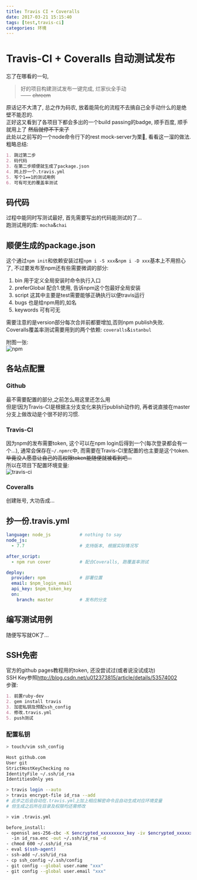 ```yaml
---
title: Travis CI + Coveralls
date: 2017-03-21 15:15:40
tags: [test,travis-ci]
categories: 环境
---
```

# Travis-CI + Coveralls 自动测试发布

忘了在哪看的一句,

> 好的项目构建测试发布一键完成, 烂家伙全手动  
>—— ~~chreem~~

原话记不大清了, 总之作为码农, 放着能简化的流程不去搞自己全手动什么的是绝壁不能忍的.  
正好这又看到了各项目下都会多出的一个build passing的badge, 顺手百度, 顺手就用上了 ~~然后就停不下来了~~  
此处以之前写的一个node命令行下的rest mock-server为栗🌰, 看看这一溜的做法.  
粗略总结:

```md
1. 跳过第二步
2. 码代码
3. 在第二步顺便就生成了package.json
4. 网上抄一个.travis.yml
5. 写个1==1的测试用例
6. 可有可无的覆盖率测试
```

<!-- more -->

## 码代码

过程中能同时写测试最好, 首先需要写出的代码能测试的了...  
跑测试用的库: `mocha`&`chai`

## 顺便生成的package.json

这个通过`npm init`和依赖安装过程`npm i -S xxx`&`npm i -D xxx`基本上不用担心了, 不过要发布至npm还有些需要微调的部分:

1. bin  用于定义全局安装时命令执行入口
2. preferGlobal 配合1.使用, 告诉npm这个包最好全局安装  
3. script   这其中主要是test需要能够正确执行以便travis运行
4. bugs     也是给npm用的,如名
5. keywords 可有可无

需要注意的是version部分每次合并前都要增加,否则npm publish失败.  
Coveralls覆盖率测试需要用到的两个依赖: `coveralls`&`istanbul`

附图一张:  
![npm](https://cloud.githubusercontent.com/assets/12951147/24762213/4c59593c-1b20-11e7-9b29-a860a3b298b5.png)

## 各站点配置

### Github

最不需要配置的部分,之前怎么用这里还怎么用  
但是!因为Travis-CI是根据主分支变化来执行publish动作的, 再者说直接在master分支上做改动是个很不好的习惯.

### Travis-CI

因为npm的发布需要token, 这个可以在npm login后得到一个(每次登录都会有一个...), 通常会保存在`~/.npmrc`中, 而需要在Travis-CI里配置的也主要是这个token. ~~毕竟没人愿意让自己的高权限token能随便就被看到吧...~~  
所以在项目下配置环境变量:  
![travis-ci](https://cloud.githubusercontent.com/assets/12951147/24762516/3837ac82-1b21-11e7-99e8-010723fb5045.png)

### Coveralls

创建账号, 大功告成...

## 抄一份.travis.yml

```yml
language: node_js           # nothing to say
node_js:
  - 7.7                     # 支持版本, 根据实际情况写

after_script:
  - npm run cover           # 配合Coveralls, 跑覆盖率测试

deploy:
  provider: npm             # 部署位置
  email: $npm_login_email
  api_key: $npm_token_key
  on:
    branch: master          # 发布的分支
```

## 编写测试用例

随便写写就OK了...

## SSH免密

官方的github pages教程用的token, 还没尝试过(或者说没试成功)  
SSH Key参照<http://blog.csdn.net/u012373815/article/details/53574002>  
步骤:  

```md
1. 前置ruby-dev
2. gem install travis
3. 加密私钥及预配ssh_config
4. 修改.travis.yml
5. push测试
```

### 配置私钥

```bash
> touch/vim ssh_config

Host github.com
User git
StrictHostKeyChecking no
IdentityFile ~/.ssh/id_rsa
IdentitiesOnly yes

> travis login --auto
> travis encrypt-file id_rsa --add
# 此步之后会自动在.travis.yml上加上相应解密命令且自动生成对应环境变量
# 但生成之后所在目录及权限均还需修改

> vim .travis.yml

before_install:
- openssl aes-256-cbc -K $encrypted_xxxxxxxxx_key -iv $encrypted_xxxxxxxxx_iv
  -in id_rsa.enc -out ~/.ssh/id_rsa -d
- chmod 600 ~/.ssh/id_rsa
- eval $(ssh-agent)
- ssh-add ~/.ssh/id_rsa
- cp ssh_config ~/.ssh/config
- git config --global user.name "xxx"
- git config --global user.email "xxx"
```
